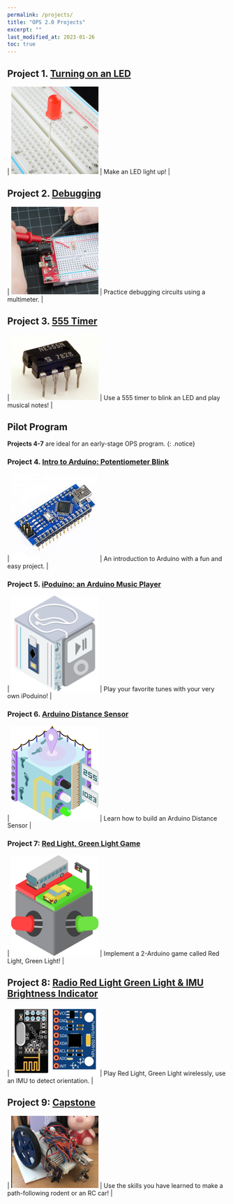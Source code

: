 ```yaml
---
permalink: /projects/
title: "OPS 2.0 Projects"
excerpt: ""
last_modified_at: 2023-01-26
toc: true
---
```


## Project 1. [Turning on an LED](../turn-on-led)

| <img src="../assets/images/led-breadboard.jpg" width="200" /> | Make an LED light up! |

## Project 2. [Debugging](../debugging)

| <img src="../assets/images/debugging.jpg" width="200" /> | Practice debugging circuits using a multimeter. |

## Project 3. [555 Timer](../555-timer)

| <img src="../assets/images/555-timer.jpg" width="200" /> | Use a 555 timer to blink an LED and play musical notes! |

## Pilot Program

**Projects 4-7** are ideal for an early-stage OPS program.
{: .notice}

### Project 4. [Intro to Arduino: Potentiometer Blink](../potentiometer-blink)

| <img src="../assets/images/arduino.jpg" width="200" /> | An introduction to Arduino with a fun and easy project. |

### Project 5. [iPoduino: an Arduino Music Player](../ipoduino)

| <img src="../assets/images/iPoduino.png" width="200" /> | Play your favorite tunes with your very own iPoduino! |

### Project 6. [Arduino Distance Sensor](../distance-sensor)

| <img src="../assets/images/DistanceSensor.png" width="200" /> | Learn how to build an Arduino Distance Sensor |

### Project 7: [Red Light, Green Light Game](../redlight-greenlight)

| <img src="../assets/images/RedLightGreenLight.png" width="200" /> | Implement a 2-Arduino game called Red Light, Green Light! |

## Project 8: [Radio Red Light Green Light & IMU Brightness Indicator](../radio-redlight-greenlight)

| <img src="../assets/images/arduino-imu.JPG" width="200" /> | Play Red Light, Green Light wirelessly, use an IMU to detect orientation. |

## Project 9: [Capstone](../capstone)

| <img src="../assets/images/rodent.png" width="200" /> | Use the skills you have learned to make a path-following rodent or an RC car! |

